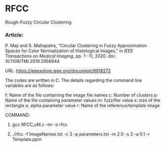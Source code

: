 # RFCC
Rough-Fuzzy Circular Clustering

### Article: 
P. Maji and S. Mahapatra, "Circular Clustering in Fuzzy Approximation Spaces for Color Normalization of Histological Images," in *IEEE Transactions on Medical Imaging*, pp. 1--11, 2020.
doi: 10.1109/TMI.2019.2956944

URL: https://ieeexplore.ieee.org/document/8918273

The codes are written in C. The details regarding the command line variables are as follows:

f: Name of the file containing the image file names
c: Number of clusters
p: Name of the file containing parameter values
m: fuzzifier value
s: size of the rectangle
a: alpha parameter value
r: Name of the reference/template image

COMMAND: 

   1) gcc RFCC_vM.c -lm -o rfcc
   
   2) ./rfcc -f ImageNames.txt -c 3 -p parameters.txt -m 2.0 -s 3 -a 0.1 -r Template.ppm
